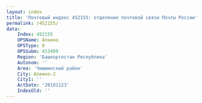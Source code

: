 ```yaml
---
layout: index
title: 'Почтовый индекс 452155: отделение почтовой связи Почты России'
permalink: /452155/
data:
    Index: 452155
    OPSName: Алкино
    OPSType: О
    OPSSubm: 453409
    Region: 'Башкортостан Республика'
    Autonom: ''
    Area: 'Чишминский район'
    City: Алкино-2
    City1: ''
    ActDate: '20101123'
    IndexOld: ''
---
```

